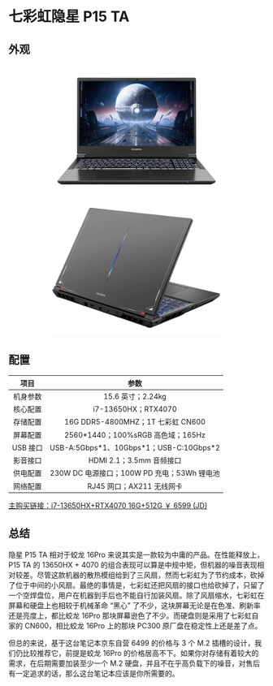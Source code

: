 # 七彩虹隐星 P15 TA

## 外观

<div style="margin: 0 auto; text-align: center; width: 70%"><img src="./assets/p15ta.png" /></div>
<div style="margin: 0 auto; text-align: center; width: 70%"><img src="./assets/p15ta 1.png" /></div>

## 配置

|   项目   |                    参数                     |
| :------: | :-----------------------------------------: |
| 机身参数 |              15.6 英寸；2.24kg              |
| 核心配置 |             i7-13650HX；RTX4070             |
| 存储配置 |      16G DDR5-4800MHZ；1T 七彩虹 CN600      |
| 屏幕配置 |     2560\*1440；100%sRGB 高色域；165Hz      |
| USB 接口 | USB-A:5Gbps\*1、10Gbps\*1；USB-C:10Gbps\*2  |
| 影音接口 |          HDMI 2.1；3.5mm 音频接口           |
| 供电配置 | 230W DC 电源接口；100W PD 充电；53Wh 锂电池 |
| 网络配置 |          RJ45 网口；AX211 无线网卡          |

[主购买链接：i7-13650HX+RTX4070 16G+512G ￥ 6599 (JD)](https://3.cn/23hm-Yoz)

## 总结

隐星 P15 TA 相对于蛟龙 16Pro 来说其实是一款较为中庸的产品。在性能释放上，P15 TA 的 13650HX + 4070 的组合表现可以算是中规中矩，但机器的噪音表现相对较差。尽管这款机器的散热模组给到了三风扇，然而七彩虹为了节约成本，砍掉了位于中间的小风扇。最绝的事情是，七彩虹还把风扇的接口也给砍掉了，只留了一个空焊盘位，用户在机器到手后也不能自行加装风扇。除了风扇缩水，七彩虹在屏幕和硬盘上也相较于机械革命 “黑心” 了不少，这块屏幕无论是在色准、刷新率还是亮度上，都比蛟龙 16Pro 那块屏幕逊色了不少。而硬盘则是采用了七彩虹自家的 CN600，相比蛟龙 16Pro 上的那块 PC300 原厂盘在稳定性上还是差了点。

但总的来说，基于这台笔记本京东自营 6499 的价格与 3 个 M.2 插槽的设计，我们仍比较推荐它，前提是蛟龙 16Pro 的价格居高不下。如果你对存储有着较大的需求，在后期需要加装至少一个 M.2 硬盘，并且不在乎高负载下的噪音，对售后有一定追求的话，那么这台笔记本应该是你所需要的。
